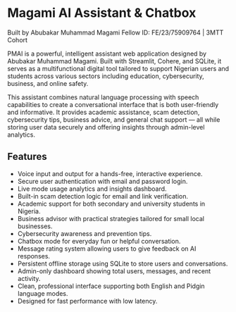 # Magami AI Assistant & Chatbox

Built by Abubakar Muhammad Magami
Fellow ID: FE/23/75909764 | 3MTT Cohort 

PMAI is a powerful, intelligent assistant web application designed by Abubakar Muhammad Magami. Built with Streamlit, Cohere, and SQLite, 
it serves as a multifunctional digital tool tailored to support Nigerian users and students across various sectors including education, 
cybersecurity, business, and online safety.

This assistant combines natural language processing with speech capabilities to create a conversational interface that is both user-friendly and informative. 
It provides academic assistance, scam detection, cybersecurity tips, business advice, and general chat support — all while storing user data securely and offering insights through admin-level analytics.

## Features

- Voice input and output for a hands-free, interactive experience.
- Secure user authentication with email and password login.
- Live mode usage analytics and insights dashboard.
- Built-in scam detection logic for email and link verification.
- Academic support for both secondary and university students in Nigeria.
- Business advisor with practical strategies tailored for small local businesses.
- Cybersecurity awareness and prevention tips.
- Chatbox mode for everyday fun or helpful conversation.
- Message rating system allowing users to give feedback on AI responses.
- Persistent offline storage using SQLite to store users and conversations.
- Admin-only dashboard showing total users, messages, and recent activity.
- Clean, professional interface supporting both English and Pidgin language modes.
- Designed for fast performance with low latency.


